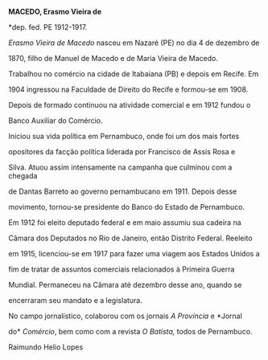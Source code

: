 **MACEDO, Erasmo Vieira de**



\*dep. fed. PE 1912-1917.



*Erasmo Vieira de Macedo* nasceu em Nazaré (PE) no dia 4 de dezembro de

1870, filho de Manuel de Macedo e de Maria Vieira de Macedo.



Trabalhou no comércio na cidade de Itabaiana (PB) e depois em Recife. Em

1904 ingressou na Faculdade de Direito do Recife e formou-se em 1908.

Depois de formado continuou na atividade comercial e em 1912 fundou o

Banco Auxiliar do Comércio.



Iniciou sua vida política em Pernambuco, onde foi um dos mais fortes

opositores da facção política liderada por Francisco de Assis Rosa e

Silva. Atuou assim intensamente na campanha que culminou com a chegada

de Dantas Barreto ao governo pernambucano em 1911. Depois desse

movimento, tornou-se presidente do Banco do Estado de Pernambuco.



Em 1912 foi eleito deputado federal e em maio assumiu sua cadeira na

Câmara dos Deputados no Rio de Janeiro, então Distrito Federal. Reeleito

em 1915, licenciou-se em 1917 para fazer uma viagem aos Estados Unidos a

fim de tratar de assuntos comerciais relacionados à Primeira Guerra

Mundial. Permaneceu na Câmara até dezembro desse ano, quando se

encerraram seu mandato e a legislatura.



No campo jornalístico, colaborou com os jornais *A Província* e *Jornal

do* *Comércio*, bem como com a revista *O Batista,* todos de Pernambuco.



Raimundo Helio Lopes



